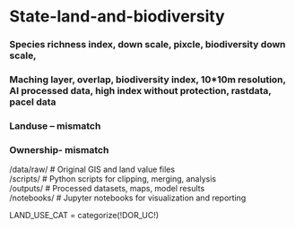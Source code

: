 # State-land-and-biodiversity
### Species richness index, down scale, pixcle, biodiversity down scale,  
### Maching layer, overlap, biodiversity index, 10*10m resolution, AI processed data, high index without protection, rastdata, pacel data 
### Landuse – mismatch 
### Ownership- mismatch 

/data/raw/          # Original GIS and land value files  
/scripts/           # Python scripts for clipping, merging, analysis  
/outputs/           # Processed datasets, maps, model results  
/notebooks/         # Jupyter notebooks for visualization and reporting  

LAND_USE_CAT = categorize(!DOR_UC!)

